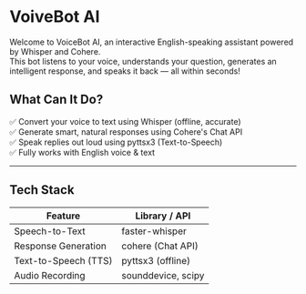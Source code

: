 # VoiveBot AI

Welcome to VoiceBot AI, an interactive English-speaking assistant powered by Whisper and Cohere.  
This bot listens to your voice, understands your question, generates an intelligent response, and speaks it back — all within seconds!

## What Can It Do?

✅ Convert your voice to text using Whisper (offline, accurate)  
✅ Generate smart, natural responses using Cohere's Chat API  
✅ Speak replies out loud using pyttsx3 (Text-to-Speech)  
✅ Fully works with English voice & text

---

## Tech Stack

| Feature              | Library / API            |
|----------------------|--------------------------|
| Speech-to-Text       | faster-whisper         |
| Response Generation  | cohere (Chat API)      |
| Text-to-Speech (TTS) | pyttsx3 (offline)      |
| Audio Recording      | sounddevice, scipy   |

